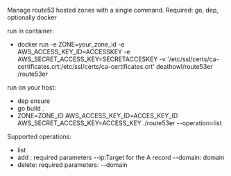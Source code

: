 Manage route53 hosted zones with a single command.
Required: 
	go, dep, optionally docker

run in container:
* docker run -e ZONE=your_zone_id -e AWS_ACCESS_KEY_ID=ACCESSKEY -e AWS_SECRET_ACCESS_KEY=SECRETACCESKEY -v '/etc/ssl/certs/ca-certificates.crt:/etc/ssl/certs/ca-certificates.crt' deathowl/route53er /route53er

run on your host:
* dep ensure
* go build .
* ZONE=ZONE_ID AWS_ACCESS_KEY_ID=ACCES_KEY_ID AWS_SECRET_ACCESS_KEY=ACCESS_KEY ./route53er --operation=list

Supported operations:
* list
* add : required parameters --ip:Target for the A record --domain: domain
* delete: required parameters: --domain